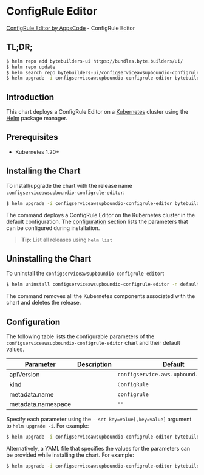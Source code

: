 # ConfigRule Editor

[ConfigRule Editor by AppsCode](https://byte.builders) - ConfigRule Editor

## TL;DR;

```bash
$ helm repo add bytebuilders-ui https://bundles.byte.builders/ui/
$ helm repo update
$ helm search repo bytebuilders-ui/configserviceawsupboundio-configrule-editor --version=v0.4.18
$ helm upgrade -i configserviceawsupboundio-configrule-editor bytebuilders-ui/configserviceawsupboundio-configrule-editor -n default --create-namespace --version=v0.4.18
```

## Introduction

This chart deploys a ConfigRule Editor on a [Kubernetes](http://kubernetes.io) cluster using the [Helm](https://helm.sh) package manager.

## Prerequisites

- Kubernetes 1.20+

## Installing the Chart

To install/upgrade the chart with the release name `configserviceawsupboundio-configrule-editor`:

```bash
$ helm upgrade -i configserviceawsupboundio-configrule-editor bytebuilders-ui/configserviceawsupboundio-configrule-editor -n default --create-namespace --version=v0.4.18
```

The command deploys a ConfigRule Editor on the Kubernetes cluster in the default configuration. The [configuration](#configuration) section lists the parameters that can be configured during installation.

> **Tip**: List all releases using `helm list`

## Uninstalling the Chart

To uninstall the `configserviceawsupboundio-configrule-editor`:

```bash
$ helm uninstall configserviceawsupboundio-configrule-editor -n default
```

The command removes all the Kubernetes components associated with the chart and deletes the release.

## Configuration

The following table lists the configurable parameters of the `configserviceawsupboundio-configrule-editor` chart and their default values.

|     Parameter      | Description |                      Default                      |
|--------------------|-------------|---------------------------------------------------|
| apiVersion         |             | <code>configservice.aws.upbound.io/v1beta1</code> |
| kind               |             | <code>ConfigRule</code>                           |
| metadata.name      |             | <code>configrule</code>                           |
| metadata.namespace |             | <code>""</code>                                   |


Specify each parameter using the `--set key=value[,key=value]` argument to `helm upgrade -i`. For example:

```bash
$ helm upgrade -i configserviceawsupboundio-configrule-editor bytebuilders-ui/configserviceawsupboundio-configrule-editor -n default --create-namespace --version=v0.4.18 --set apiVersion=configservice.aws.upbound.io/v1beta1
```

Alternatively, a YAML file that specifies the values for the parameters can be provided while
installing the chart. For example:

```bash
$ helm upgrade -i configserviceawsupboundio-configrule-editor bytebuilders-ui/configserviceawsupboundio-configrule-editor -n default --create-namespace --version=v0.4.18 --values values.yaml
```
